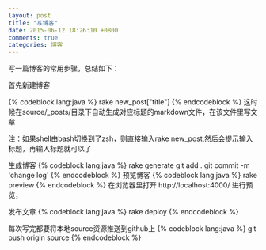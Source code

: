 ```yaml
---
layout: post
title: "写博客"
date: 2015-06-12 18:26:10 +0800
comments: true
categories: 博客
---
```

写一篇博客的常用步骤，总结如下：

首先新建博客

{% codeblock lang:java  %}
rake new_post["title"]
{% endcodeblock %}
这时候在source/_posts/目录下自动生成对应标题的markdown文件，在该文件里写文章

注：如果shell由bash切换到了zsh，则直接输入rake new_post,然后会提示输入标题，再输入标题就可以了

生成博客
{% codeblock lang:java  %}
rake generate
git add . 
git commit -m 'change log'
{% endcodeblock %}
预览博客
{% codeblock lang:java  %}
rake preview
{% endcodeblock %}
在浏览器里打开 http://localhost:4000/ 进行预览，

发布文章
{% codeblock lang:java  %}
rake deploy
{% endcodeblock %}

每次写完都要将本地source资源推送到github上
{% codeblock lang:java  %}
git push origin source
{% endcodeblock %}